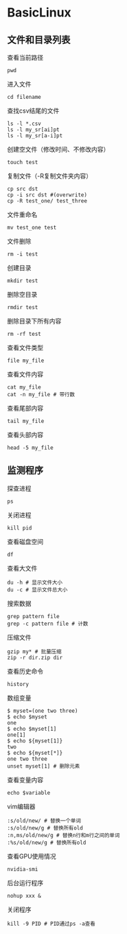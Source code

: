 # BasicLinux
## 文件和目录列表
查看当前路径
```shell
pwd
```
进入文件
```shell
cd filename
```
查找csv结尾的文件
```shell
ls -l *.csv
ls -l my_sr[ai]pt
ls -l my_sr[a-i]pt
```
创建空文件（修改时间、不修改内容）
```shell
touch test
```
复制文件（-R复制文件夹内容）
```shell
cp src dst
cp -i src dst #(overwrite)
cp -R test_one/ test_three
```
文件重命名
```shell
mv test_one test
```
文件删除
```shell
rm -i test
```
创建目录
```shell
mkdir test
```
删除空目录
```shell
rmdir test
```
删除目录下所有内容
```shell
rm -rf test
```
查看文件类型
```shell
file my_file
```
查看文件内容
```shell
cat my_file
cat -n my_file # 带行数
```
查看尾部内容
```shell
tail my_file
```
查看头部内容
```shell
head -5 my_file
```

## 监测程序
探查进程
```shell
ps
```
关闭进程
```shell
kill pid
```
查看磁盘空间
```shell
df
```
查看大文件
```shell
du -h # 显示文件大小
du -c # 显示文件总大小
```
搜索数据
```shell
grep pattern file
grep -c pattern file # 计数
```
压缩文件
```shell
gzip my* # 批量压缩
zip -r dir.zip dir
```
查看历史命令
```shell
history
```
数组变量
```shell
$ myset=(one two three)
$ echo $myset
one
$ echo $myset[1]
one[1]
$ echo ${myset[1]}
two
$ echo ${myset[*]}
one two three
unset myset[1] # 删除元素
```
查看变量内容
```shell
echo $variable
```
vim编辑器
```shell
:s/old/new/ # 替换一个单词
:s/old/new/g # 替换所有old
:n,ms/old/new/g # 替换n行和m行之间的单词
:%s/old/new/g # 替换所有old
```
查看GPU使用情况
```shell
nvidia-smi
```
后台运行程序
```shell
nohup xxx &
```
关闭程序
```shell
kill -9 PID # PID通过ps -a查看
```

